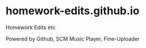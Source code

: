 homework-edits.github.io
========================
Homework Edits etc

Powered by Github, SCM Music Player, Fine-Uploader
